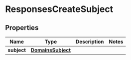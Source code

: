 
# ResponsesCreateSubject

## Properties
| Name | Type | Description | Notes |
| ------------ | ------------- | ------------- | ------------- |
| **subject** | [**DomainsSubject**](DomainsSubject.md) |  |  |



